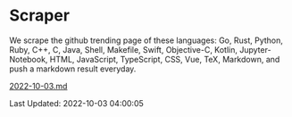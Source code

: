# Scraper

We scrape the github trending page of these languages: Go, Rust, Python, Ruby, C++, C, Java, Shell, Makefile, Swift, Objective-C, Kotlin, Jupyter-Notebook, HTML, JavaScript, TypeScript, CSS, Vue, TeX, Markdown, and push a markdown result everyday.

[2022-10-03.md](https://github.com/yangwenmai/github-trending-backup/blob/master/2022-10-03.md)

Last Updated: 2022-10-03 04:00:05